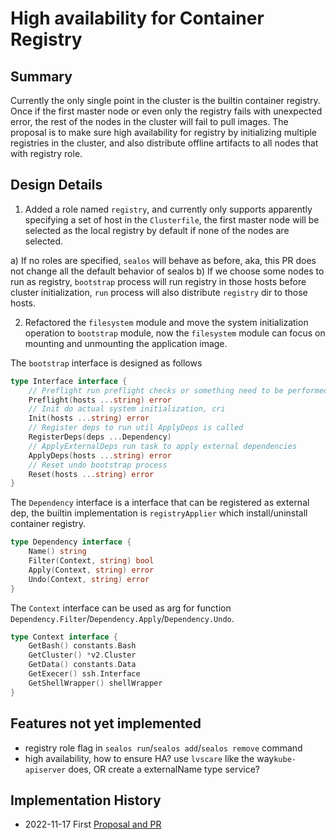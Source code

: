 # High availability for Container Registry

## Summary

Currently the only single point in the cluster is the builtin container registry. Once if the first master node or even only the registry fails with unexpected error, the rest of the nodes in the cluster will fail to pull images. The proposal is to make sure high availability for registry by initializing multiple registries in the cluster, and also distribute offline artifacts to all nodes that with registry role.

## Design Details

1. Added a role named `registry`, and currently only supports apparently specifying a set of host in the `Clusterfile`, the first master node will be selected as the local registry by default if none of the nodes are selected.

a) If no roles are specified, `sealos` will behave as before, aka, this PR does not change all the default behavior of sealos
b) If we choose some nodes to run as registry, `bootstrap` process will run registry in those hosts before cluster initialization, `run` process will also distribute `registry` dir to those hosts.

2. Refactored the `filesystem` module and move the system initialization operation to `bootstrap` module, now the `filesystem` module can focus on mounting and unmounting the application image.

The `bootstrap` interface is designed as follows

```go
type Interface interface {
    // Preflight run preflight checks or something need to be performed before init
    Preflight(hosts ...string) error
    // Init do actual system initialization, cri
    Init(hosts ...string) error
    // Register deps to run util ApplyDeps is called
    RegisterDeps(deps ...Dependency)
    // ApplyExternalDeps run task to apply external dependencies
    ApplyDeps(hosts ...string) error
    // Reset undo bootstrap process
    Reset(hosts ...string) error
}
```

The `Dependency` interface is a interface that can be registered as external dep, the builtin implementation is `registryApplier` which install/uninstall container registry.

```go
type Dependency interface {
    Name() string
    Filter(Context, string) bool
    Apply(Context, string) error
    Undo(Context, string) error
}
```

The `Context` interface can be used as arg for function `Dependency.Filter`/`Dependency.Apply`/`Dependency.Undo`.

```go
type Context interface {
    GetBash() constants.Bash
    GetCluster() *v2.Cluster
    GetData() constants.Data
    GetExecer() ssh.Interface
    GetShellWrapper() shellWrapper
}
```

## Features not yet implemented

- registry role flag in `sealos run`/`sealos add`/`sealos remove` command
- high availability, how to ensure HA? use `lvscare` like the way`kube-apiserver` does, OR create a externalName type service?

## Implementation History

- 2022-11-17 First [Proposal and PR](https://github.com/labring/sealos/pull/2096)

